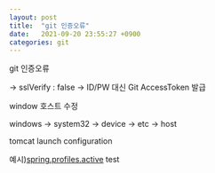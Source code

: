 ```yaml
---
layout: post
title:  "git 인증오류"
date:   2021-09-20 23:55:27 +0900
categories: git
---
```

git 인증오류

→ sslVerify : false
→ ID/PW 대신 Git AccessToken 발급

window 호스트 수정

windows → system32 → device → etc → host

tomcat launch configuration

예시)[spring.profiles.active](http://spring.profiles.active) test
